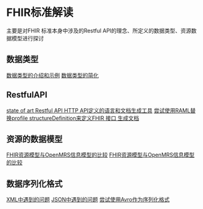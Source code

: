 # FHIR标准解读

主要是对FHIR 标准本身中涉及的Restful API的理念、所定义的数据类型、资源数据模型进行探讨


## 数据类型

[数据类型的介绍和示例](datatypes.md)
[数据类型的简化](simplify-datatypes.md)

## RestfulAPI

[state of art Restful API HTTP API定义的语言和文档生成工具](https://github.com/wanghaisheng/awesome-http-api)
[尝试使用RAML替换profile structureDefinition来定义FHIR 接口 生成文档]()

## 资源的数据模型

[FHIR资源模型与OpenMRS信息模型的比较]()
[FHIR资源模型与OpenMRS信息模型的比较]()


## 数据序列化格式

[XML中遇到的问题]()
[JSON中遇到的问题]()
[尝试使用Avro作为序列化格式]()
